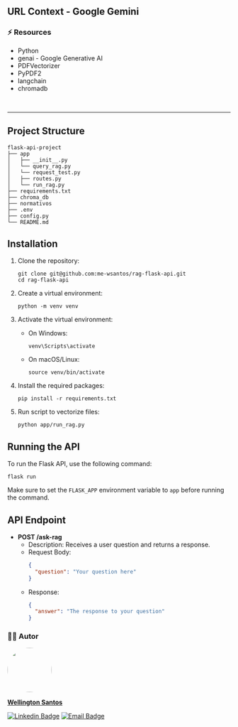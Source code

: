 ## URL Context - Google Gemini

### :zap: Resources
* Python
* genai - Google Generative AI
* PDFVectorizer
* PyPDF2
* langchain
* chromadb
<br>
<hr>

## Project Structure

```
flask-api-project
├── app
│   ├── __init__.py
│   └── query_rag.py
│   └── request_test.py
│   ├── routes.py
│   └── run_rag.py
├── requirements.txt
├── chroma_db
├── normativos
├── .env
├── config.py
└── README.md
```

## Installation

1. Clone the repository:
   ```
   git clone git@github.com:me-wsantos/rag-flask-api.git
   cd rag-flask-api
   ```

2. Create a virtual environment:
   ```
   python -m venv venv
   ```

3. Activate the virtual environment:
   - On Windows:
     ```
     venv\Scripts\activate
     ```
   - On macOS/Linux:
     ```
     source venv/bin/activate
     ```

4. Install the required packages:
   ```
   pip install -r requirements.txt
   ```

5. Run script to vectorize files:
   ```
   python app/run_rag.py
   ```

## Running the API

To run the Flask API, use the following command:

```
flask run
```

Make sure to set the `FLASK_APP` environment variable to `app` before running the command.

## API Endpoint

- **POST /ask-rag**
  - Description: Receives a user question and returns a response.
  - Request Body: 
    ```json
    {
      "question": "Your question here"
    }
    ```
  - Response: 
    ```json
    {
      "answer": "The response to your question"
    }
    ```

### :technologist: Autor
<a href="https://github.com/me-wsantos">
<img style="border-radius: 50%;" src="https://avatars.githubusercontent.com/u/179779189?v=4" width="100px;" alt=""/>
<br />
<p><b>Wellington Santos</b></sub></a> <a href="https://github.com/me-wsantos" title="GitHub"></a></p>

[![Linkedin Badge](https://img.shields.io/badge/-Wellington--Santos-blue?style=flat-square&logo=Linkedin&logoColor=white&link=https://www.linkedin.com/in/wellington-lima-dos-santos-13343143/)](https://www.linkedin.com/in/-wellington-santos/)
[![Email Badge](https://img.shields.io/badge/-me@wellington--santos.com-c14438?style=flat-square&logo=Gmail&color=11ab3a&logoColor=white&link=mailto:me@wellington-santos.com)](mailto:me@wellington-santos.com)